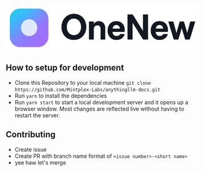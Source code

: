 <a name="readme-top"></a>

<p align="center">
  <a href="https://useanything.com"><img src="https://github.com/Mintplex-Labs/anything-llm/blob/master/images/wordmark.png?raw=true" alt="AnythingLLM logo"></a>
</p>


## How to setup for development

- Clone this Repository to your local machine `git clone https://github.com/Mintplex-Labs/anythingllm-docs.git`
- Run `yarn` to install the dependencies
- Run `yarn start` to start a local development server and it opens up a browser window. Most changes are reflected live without having to restart the server.

## Contributing

- Create issue
- Create PR with branch name format of `<issue number>-<short name>`
- yee haw let's merge